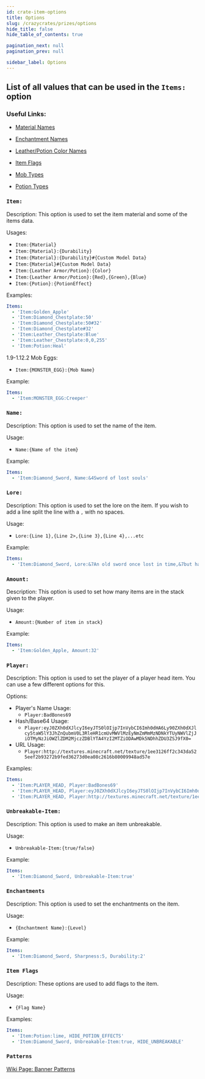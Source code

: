 ```yaml
---
id: crate-item-options
title: Options
slug: /crazycrates/prizes/options
hide_title: false
hide_table_of_contents: true

pagination_next: null
pagination_prev: null

sidebar_label: Options
---
```


## List of all values that can be used in the `Items:` option

### Useful Links:
* [Material Names](https://jd.papermc.io/paper/1.20/org/bukkit/Material.html)

* [Enchantment Names](https://jd.papermc.io/paper/1.20/org/bukkit/enchantments/Enchantment.html) 
* [Leather/Potion Color Names](https://jd.papermc.io/paper/1.20/org/bukkit/Color.html)
* [Item Flags](https://jd.papermc.io/paper/1.20/org/bukkit/inventory/ItemFlag.html)
* [Mob Types](https://jd.papermc.io/paper/1.20/org/bukkit/entity/EntityType.html)
* [Potion Types](https://jd.papermc.io/paper/1.20/org/bukkit/potion/PotionType.html)

### `Item:`
Description: 
This option is used to set the item material and some of the items data.

Usages:
- `Item:{Material}`
- `Item:{Material}:{Durability}`
- `Item:{Material}:{Durability}#{Custom Model Data}`
- `Item:{Material}#{Custom Model Data}`
- `Item:{Leather Armor/Potion}:{Color}`
- `Item:{Leather Armor/Potion}:{Red},{Green},{Blue}`
- `Item:{Potion}:{PotionEffect}`

Examples:
```yaml
Items:
  - 'Item:Golden_Apple'
  - 'Item:Diamond_Chestplate:50'
  - 'Item:Diamond_Chestplate:50#32'
  - 'Item:Diamond_Chestplate#32'
  - 'Item:Leather_Chestplate:Blue'
  - 'Item:Leather_Chestplate:0,0,255'
  - 'Item:Potion:Heal'
```

1.9-1.12.2 Mob Eggs:
- `Item:{MONSTER_EGG}:{Mob Name}`

Example:
```yaml
Items:
  - 'Item:MONSTER_EGG:Creeper'
```


### `Name:`
Description: 
This option is used to set the name of the item.

Usage:
- `Name:{Name of the item}`

Example:
```yaml
Items:
  - 'Item:Diamond_Sword, Name:&4Sword of lost souls'
```

### `Lore:`
Description: 
This option is used to set the lore on the item. If you wish to add a line split the line with a `,` with no spaces. 

Usage:
- `Lore:{Line 1},{Line 2>,{Line 3},{Line 4},...etc`

Example:
```yaml
Items:
  - 'Item:Diamond_Sword, Lore:&7An old sword once lost in time,&7but has now been found and,&7is eager for battle.'
```

### `Amount:`
Description: 
This option is used to set how many items are in the stack given to the player.

Usage:
- `Amount:{Number of item in stack}`

Example:
```yaml
Items:
  - 'Item:Golden_Apple, Amount:32'
```

### `Player:`
Description: 
This option is used to set the player of a player head item. You can use a few different options for this.

Options:
- Player's Name Usage:
    - `Player:BadBones69`
- Hash/Base64 Usage:
    - `Player:eyJ0ZXh0dXJlcyI6eyJTS0lOIjp7InVybCI6Imh0dHA6Ly90ZXh0dXJlcy5taW5lY3JhZnQubmV0L3RleHR1cmUvMWVlMzEyNmZmMmMzNDNkYTUyNWVlZjJiOTMyNzJiOWZlZDM2MjczZDBlYTA4YzI2MTZiODAwMDk5NDhhZDU3ZSJ9fX0=`
- URL Usage:
    - `Player:http://textures.minecraft.net/texture/1ee3126ff2c343da525eef2b93272b9fed36273d0ea08c2616b80009948ad57e`

Examples:
```yaml
Items:
  - 'Item:PLAYER_HEAD, Player:BadBones69'
  - 'Item:PLAYER_HEAD, Player:eyJ0ZXh0dXJlcyI6eyJTS0lOIjp7InVybCI6Imh0dHA6Ly90ZXh0dXJlcy5taW5lY3JhZnQubmV0L3RleHR1cmUvMWVlMzEyNmZmMmMzNDNkYTUyNWVlZjJiOTMyNzJiOWZlZDM2MjczZDBlYTA4YzI2MTZiODAwMDk5NDhhZDU3ZSJ9fX0='
  - 'Item:PLAYER_HEAD, Player:http://textures.minecraft.net/texture/1ee3126ff2c343da525eef2b93272b9fed36273d0ea08c2616b80009948ad57e'
```

### `Unbreakable-Item:`
Description:
This option is used to make an item unbreakable.

Usage:
- `Unbreakable-Item:{true/false}`

Example:
```yaml
Items:
  - 'Item:Diamond_Sword, Unbreakable-Item:true'
```

### `Enchantments`
Description:
This option is used to set the enchantments on the item.

Usage:
- `{Enchantment Name}:{Level}`

Example:
```yaml
Items:
  - 'Item:Diamond_Sword, Sharpness:5, Durability:2'
```

### `Item Flags`
Description:
These options are used to add flags to the item.

Usage:
- `{Flag Name}`

Examples:
```yaml
Items:
  - 'Item:Potion:lime, HIDE_POTION_EFFECTS'
  - 'Item:Diamond_Sword, Unbreakable-Item:true, HIDE_UNBREAKABLE'
```

### `Patterns`
[Wiki Page: Banner Patterns](https://docs.crazycrew.us/crazycrates/prizes/items/shields-banners)